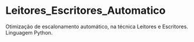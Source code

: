 # Leitores_Escritores_Automatico
Otimização de escalonamento automático, na técnica Leitores e Escritores. Linguagem Python.
